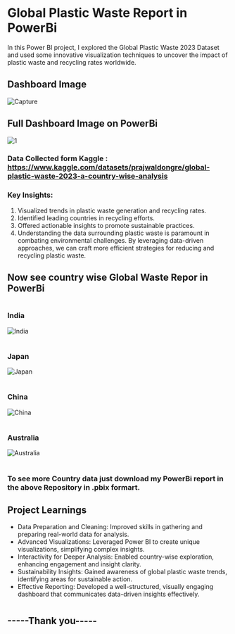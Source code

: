 # Global Plastic Waste Report in PowerBi

In this Power BI project, I explored the Global Plastic Waste 2023 Dataset and used some innovative visualization techniques to uncover the impact of plastic waste and recycling rates worldwide.

## Dashboard Image
![Capture](https://github.com/user-attachments/assets/81e271d5-1aff-43a2-aca1-8ef991c70cf6)


## Full Dashboard Image on PowerBi
![1](https://github.com/user-attachments/assets/dec09d90-8374-4ee9-b1d2-2b62ea5a77f6)

### Data Collected form Kaggle : https://www.kaggle.com/datasets/prajwaldongre/global-plastic-waste-2023-a-country-wise-analysis

### Key Insights:
1) Visualized trends in plastic waste generation and recycling rates. 
2) Identified leading countries in recycling efforts. 
3) Offered actionable insights to promote sustainable practices. 
4) Understanding the data surrounding plastic waste is paramount in combating environmental challenges. By leveraging data-driven approaches, we can craft more efficient strategies for reducing and recycling plastic waste. 


## Now see country wise Global Waste Repor in PowerBi
#
### India
![India](https://github.com/user-attachments/assets/b938390c-7684-4b1d-8989-c92139d4e8e4)
#
### Japan
![Japan](https://github.com/user-attachments/assets/82fa9ebf-4668-46b3-b2ba-b73b6c55f0ee)
#
### China
![China](https://github.com/user-attachments/assets/faa5987a-3755-47df-b1c5-b698664b7b57)
#
### Australia
![Australia](https://github.com/user-attachments/assets/33852b6f-78f3-4041-9861-1c975d0ab15f)

#
### To see more Country data just download my PowerBi report in the above Repository in .pbix formart.

## Project Learnings 

- Data Preparation and Cleaning: Improved skills in gathering and preparing real-world data for analysis.
- Advanced Visualizations: Leveraged Power BI to create unique visualizations, simplifying complex insights.
- Interactivity for Deeper Analysis: Enabled country-wise exploration, enhancing engagement and insight clarity.
- Sustainability Insights: Gained awareness of global plastic waste trends, identifying areas for sustainable action.
- Effective Reporting: Developed a well-structured, visually engaging dashboard that communicates data-driven insights effectively.

#
## -----Thank you-----
